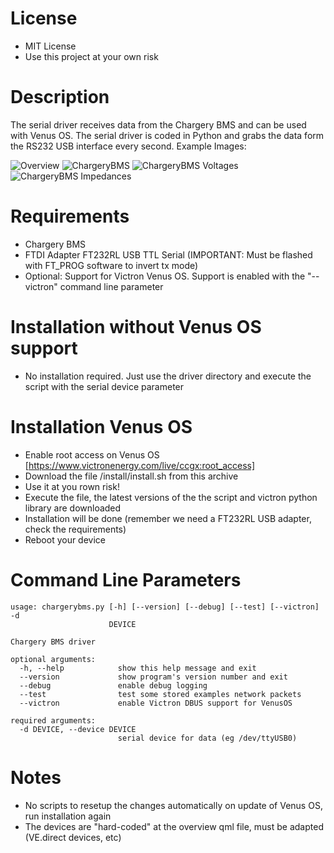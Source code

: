  # License
 - MIT License
 - Use this project at your own risk

 # Description

The serial driver receives data from the Chargery BMS and can be used with Venus OS. The serial driver is coded in Python
and grabs the data form the RS232 USB interface every second. Example Images:

![Overview](https://raw.githubusercontent.com/Tobi177/venus-chargerybms/master/examples/overview.png)
![ChargeryBMS](https://raw.githubusercontent.com/Tobi177/venus-chargerybms/master/examples/chargerybms.png)
![ChargeryBMS Voltages](https://raw.githubusercontent.com/Tobi177/venus-chargerybms/master/examples/chargerybmsvoltages.png)
![ChargeryBMS Impedances](https://raw.githubusercontent.com/Tobi177/venus-chargerybms/master/examples/chargerybmsimpedances.png)

# Requirements

 - Chargery BMS
 - FTDI Adapter FT232RL USB TTL Serial (IMPORTANT: Must be flashed with FT_PROG software to invert tx mode)
 - Optional: Support for Victron Venus OS. Support is enabled with the "--victron" command line parameter

# Installation without Venus OS support
 - No installation required. Just use the driver directory and execute the script with the serial device parameter

# Installation Venus OS
 - Enable root access on Venus OS [https://www.victronenergy.com/live/ccgx:root_access]
 - Download the file /install/install.sh from this archive
 - Use it at you rown risk!
 - Execute the file, the latest versions of the the script and victron python library are downloaded
 - Installation will be done (remember we need a FT232RL USB adapter, check the requirements)
 - Reboot your device

# Command Line Parameters
```
usage: chargerybms.py [-h] [--version] [--debug] [--test] [--victron] -d
                      DEVICE

Chargery BMS driver

optional arguments:
  -h, --help            show this help message and exit
  --version             show program's version number and exit
  --debug               enable debug logging
  --test                test some stored examples network packets
  --victron             enable Victron DBUS support for VenusOS

required arguments:
  -d DEVICE, --device DEVICE
                        serial device for data (eg /dev/ttyUSB0)
```

# Notes
- No scripts to resetup the changes automatically on update of Venus OS, run installation again
- The devices are "hard-coded" at the overview qml file, must be adapted (VE.direct devices, etc) 

